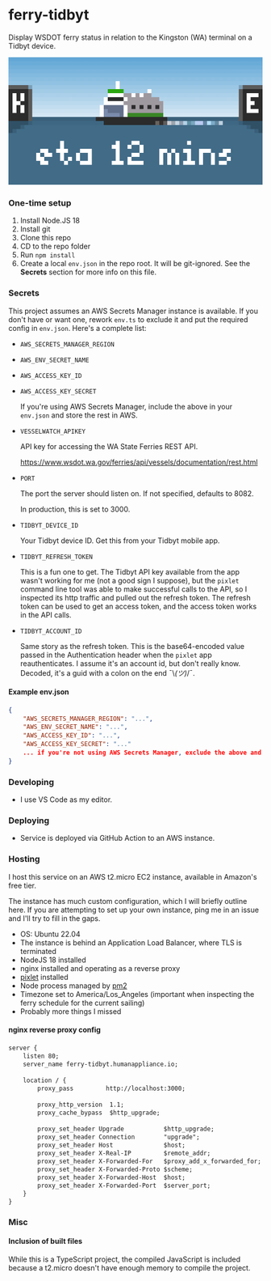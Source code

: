 # ferry-tidbyt

Display WSDOT ferry status in relation to the Kingston (WA) terminal on a Tidbyt device.

![ferry-status](./media/ferry-status.webp)

### One-time setup

1. Install Node.JS 18
2. Install git
3. Clone this repo
4. CD to the repo folder
5. Run `npm install`
6. Create a local `env.json` in the repo root. It will be git-ignored. See the **Secrets** section for more info on this file.

### Secrets

This project assumes an AWS Secrets Manager instance is available. If you don't have or want one, rework `env.ts` to exclude it and put the required config in `env.json`. Here's a complete list:

* `AWS_SECRETS_MANAGER_REGION`
* `AWS_ENV_SECRET_NAME`
* `AWS_ACCESS_KEY_ID`
* `AWS_ACCESS_KEY_SECRET`

    If you're using AWS Secrets Manager, include the above in your `env.json` and store the rest in AWS.

* `VESSELWATCH_APIKEY`

    API key for accessing the WA State Ferries REST API.

    https://www.wsdot.wa.gov/ferries/api/vessels/documentation/rest.html

* `PORT`

    The port the server should listen on. If not specified, defaults to 8082.

    In production, this is set to 3000.

* `TIDBYT_DEVICE_ID`

    Your Tidbyt device ID. Get this from your Tidbyt mobile app.

* `TIDBYT_REFRESH_TOKEN`

    This is a fun one to get. The Tidbyt API key available from the app wasn't working for me (not a good sign I suppose), but the `pixlet` command line tool was able to make successful calls to the API, so I inspected its http traffic and pulled out the refresh token. The refresh token can be used to get an access token, and the access token works in the API calls.

* `TIDBYT_ACCOUNT_ID`

    Same story as the refresh token. This is the base64-encoded value passed in the Authentication header when the `pixlet` app reauthenticates. I assume it's an account id, but don't really know. Decoded, it's a guid with a colon on the end ¯\\_(ツ)_/¯.

#### Example env.json

```json
{
    "AWS_SECRETS_MANAGER_REGION": "...",
    "AWS_ENV_SECRET_NAME": "...",
    "AWS_ACCESS_KEY_ID": "...",
    "AWS_ACCESS_KEY_SECRET": "..."
    ... if you're not using AWS Secrets Manager, exclude the above and add additional entries here, otherwise put the rest in AWS-SM in this JSON format  ...
}
```

### Developing

* I use VS Code as my editor.

### Deploying

* Service is deployed via GitHub Action to an AWS instance.

### Hosting

I host this service on an AWS t2.micro EC2 instance, available in Amazon's free tier.

The instance has much custom configuration, which I will briefly outline here. If you are attempting to set up your own instance, ping me in an issue and I'll try to fill in the gaps.

* OS: Ubuntu 22.04
* The instance is behind an Application Load Balancer, where TLS is terminated
* NodeJS 18 installed
* nginx installed and operating as a reverse proxy
* [pixlet](https://tidbyt.dev/docs/build/installing-pixlet) installed
* Node process managed by [pm2](https://pm2.keymetrics.io/docs/usage/quick-start/)
* Timezone set to America/Los_Angeles (important when inspecting the ferry schedule for the current sailing)
* Probably more things I missed

#### nginx reverse proxy config

```
server {
    listen 80;
    server_name ferry-tidbyt.humanappliance.io;

    location / {
        proxy_pass         http://localhost:3000;

        proxy_http_version  1.1;
        proxy_cache_bypass  $http_upgrade;

        proxy_set_header Upgrade           $http_upgrade;
        proxy_set_header Connection        "upgrade";
        proxy_set_header Host              $host;
        proxy_set_header X-Real-IP         $remote_addr;
        proxy_set_header X-Forwarded-For   $proxy_add_x_forwarded_for;
        proxy_set_header X-Forwarded-Proto $scheme;
        proxy_set_header X-Forwarded-Host  $host;
        proxy_set_header X-Forwarded-Port  $server_port;
    }
}
```

### Misc

#### Inclusion of built files

While this is a TypeScript project, the compiled JavaScript is included because a t2.micro doesn't have enough memory to compile the project.
